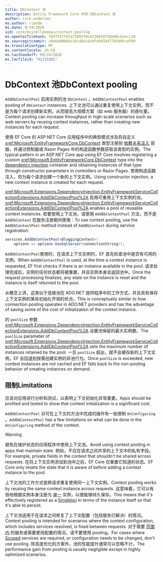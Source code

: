 ```yaml
---
title: DbContext 池
description: Entity Framework Core 中的 DbContext 池
author: rick-anderson
ms.author: riande
ms.date: 9/19/2020
uid: core/miscellaneous/context-pooling
ms.openlocfilehash: fd5f53ff97a73895f0c4239439730dd8cb3ecc29
ms.sourcegitcommit: c0e6a00b64c2dcd8acdc0fe6d1b47703405cdf09
ms.translationtype: MT
ms.contentlocale: zh-CN
ms.lasthandoff: 09/24/2020
ms.locfileid: "91215581"
---
```

# <a name="dbcontext-pooling"></a><span data-ttu-id="d96aa-103">DbContext 池</span><span class="sxs-lookup"><span data-stu-id="d96aa-103">DbContext pooling</span></span>

<span data-ttu-id="d96aa-104">`AddDbContextPool` 启用实例的池 `DbContext` 。</span><span class="sxs-lookup"><span data-stu-id="d96aa-104">`AddDbContextPool` enables pooling of `DbContext` instances.</span></span> <span data-ttu-id="d96aa-105">上下文池可以通过重复使用上下文实例，而不是为每个请求创建新实例，从而提高大规模方案（如 web 服务器）的吞吐量。</span><span class="sxs-lookup"><span data-stu-id="d96aa-105">Context pooling can increase throughput in high-scale scenarios such as web servers by reusing context instances, rather than creating new instances for each request.</span></span>

<span data-ttu-id="d96aa-106">使用 EF Core 的 ASP.NET Core 应用程序中的典型模式涉及将自定义 <xref:Microsoft.EntityFrameworkCore.DbContext> 类型注册到 [依赖关系注入](/aspnet/core/fundamentals/dependency-injection) 容器，并通过控制器或 Razor Pages 中的构造函数参数获取该类型的实例。</span><span class="sxs-lookup"><span data-stu-id="d96aa-106">The typical pattern in an ASP.NET Core app using EF Core involves registering a custom <xref:Microsoft.EntityFrameworkCore.DbContext> type into the [dependency injection](/aspnet/core/fundamentals/dependency-injection) container and obtaining instances of that type through constructor parameters in controllers or Razor Pages.</span></span> <span data-ttu-id="d96aa-107">使用构造函数注入，将为每个请求创建一个新的上下文实例。</span><span class="sxs-lookup"><span data-stu-id="d96aa-107">Using constructor injection, a new context instance is created for each request.</span></span>

<span data-ttu-id="d96aa-108"><xref:Microsoft.Extensions.DependencyInjection.EntityFrameworkServiceCollectionExtensions.AddDbContextPool%2A> 启用可重用上下文实例的池。</span><span class="sxs-lookup"><span data-stu-id="d96aa-108"><xref:Microsoft.Extensions.DependencyInjection.EntityFrameworkServiceCollectionExtensions.AddDbContextPool%2A> enables a pool of reusable context instances.</span></span> <span data-ttu-id="d96aa-109">若要使用上下文池，请使用 `AddDbContextPool` 方法，而不是 `AddDbContext` 在服务注册期间使用：</span><span class="sxs-lookup"><span data-stu-id="d96aa-109">To use context pooling, use the `AddDbContextPool` method instead of `AddDbContext` during service registration:</span></span>

``` csharp
services.AddDbContextPool<BloggingContext>(
    options => options.UseSqlServer(connectionString));
```

<span data-ttu-id="d96aa-110">`AddDbContextPool`使用时，在请求上下文实例时，EF 首先检查池中是否有可用的实例。</span><span class="sxs-lookup"><span data-stu-id="d96aa-110">When `AddDbContextPool` is used, at the time a context instance is requested, EF first checks if there is an instance available in the pool.</span></span> <span data-ttu-id="d96aa-111">请求处理完成后，实例的任何状态都将被重置，并且实例本身会返回池中。</span><span class="sxs-lookup"><span data-stu-id="d96aa-111">Once the request processing finalizes, any state on the instance is reset and the instance is itself returned to the pool.</span></span>

<span data-ttu-id="d96aa-112">从概念上讲，这类似于连接池在 ADO.NET 提供程序中的工作方式，并且具有保存上下文实例的某些初始化开销的优点。</span><span class="sxs-lookup"><span data-stu-id="d96aa-112">This is conceptually similar to how connection pooling operates in ADO.NET providers and has the advantage of saving some of the cost of initialization of the context instance.</span></span>

<span data-ttu-id="d96aa-113">的 `poolSize` 参数 <xref:Microsoft.Extensions.DependencyInjection.EntityFrameworkServiceCollectionExtensions.AddDbContextPool%2A> 设置池保留的最大实例数。</span><span class="sxs-lookup"><span data-stu-id="d96aa-113">The `poolSize` parameter of <xref:Microsoft.Extensions.DependencyInjection.EntityFrameworkServiceCollectionExtensions.AddDbContextPool%2A> sets the maximum number of instances retained by the pool.</span></span> <span data-ttu-id="d96aa-114">一旦 `poolSize` 超出，就不会缓存新的上下文实例，EF 会回退到按需创建实例的非池行为。</span><span class="sxs-lookup"><span data-stu-id="d96aa-114">Once `poolSize` is exceeded, new context instances are not cached and  EF falls back to the non-pooling behavior of creating instances on demand.</span></span>

## <a name="limitations"></a><span data-ttu-id="d96aa-115">限制</span><span class="sxs-lookup"><span data-stu-id="d96aa-115">Limitations</span></span>

<span data-ttu-id="d96aa-116">应该对应用进行分析和测试，以表明上下文初始化非常重要。</span><span class="sxs-lookup"><span data-stu-id="d96aa-116">Apps should be profiled and tested to show that context initialization is a significant cost.</span></span>

<span data-ttu-id="d96aa-117">`AddDbContextPool` 对可在上下文的方法中完成的操作有一些限制 `OnConfiguring` 。</span><span class="sxs-lookup"><span data-stu-id="d96aa-117">`AddDbContextPool` has a few limitations on what can be done in the `OnConfiguring` method of the context.</span></span>

> [!WARNING]  
> <span data-ttu-id="d96aa-118">避免在维护状态的应用程序中使用上下文池。</span><span class="sxs-lookup"><span data-stu-id="d96aa-118">Avoid using context pooling in apps that maintain state.</span></span> <span data-ttu-id="d96aa-119">例如，不应在请求之间共享的上下文中的私有字段。</span><span class="sxs-lookup"><span data-stu-id="d96aa-119">For example, private fields in the context that shouldn't be shared across requests.</span></span> <span data-ttu-id="d96aa-120">在将上下文实例添加到池中之前，EF Core 仅重置它知道的状态。</span><span class="sxs-lookup"><span data-stu-id="d96aa-120">EF Core only resets the state that it is aware of before adding a context instance to the pool.</span></span>

<span data-ttu-id="d96aa-121">上下文池的工作方式是跨请求重复使用同一上下文实例。</span><span class="sxs-lookup"><span data-stu-id="d96aa-121">Context pooling works by reusing the same context instance across requests.</span></span> <span data-ttu-id="d96aa-122">这意味着，它可以有效地根据实例本身注册为 [单一](/aspnet/core/fundamentals/dependency-injection#service-lifetimes) 实例，以便能够持久保存。</span><span class="sxs-lookup"><span data-stu-id="d96aa-122">This means that it's effectively registered as a [Singleton](/aspnet/core/fundamentals/dependency-injection#service-lifetimes) in terms of the instance itself so that it's able to persist.</span></span>

<span data-ttu-id="d96aa-123">上下文池适用于在请求之间修复了上下文配置（包括服务已解决）的情况。</span><span class="sxs-lookup"><span data-stu-id="d96aa-123">Context pooling is intended for scenarios where the context configuration, which includes services resolved, is fixed between requests.</span></span> <span data-ttu-id="d96aa-124">对于需要 [范围内](/aspnet/core/fundamentals/dependency-injection#service-lifetimes) 的服务或需要更改配置的情况，请不要使用 pooling。</span><span class="sxs-lookup"><span data-stu-id="d96aa-124">For cases where [Scoped](/aspnet/core/fundamentals/dependency-injection#service-lifetimes) services are required, or configuration needs to be changed, don't use pooling.</span></span> <span data-ttu-id="d96aa-125">除高度优化的方案外，池的性能提升通常可以忽略不计。</span><span class="sxs-lookup"><span data-stu-id="d96aa-125">The performance gain from pooling is usually negligible except in highly optimized scenarios.</span></span>
